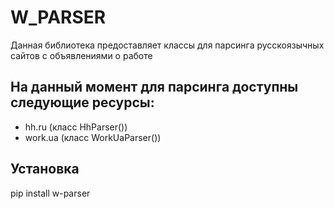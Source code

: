 W_PARSER
========
Данная библиотека предоставляет классы для парсинга русскоязычных сайтов с объявлениями о работе

## На данный момент для парсинга доступны следующие ресурсы:

- hh.ru (класс HhParser())
- work.ua (класс WorkUaParser())

## Установка
pip install w-parser
